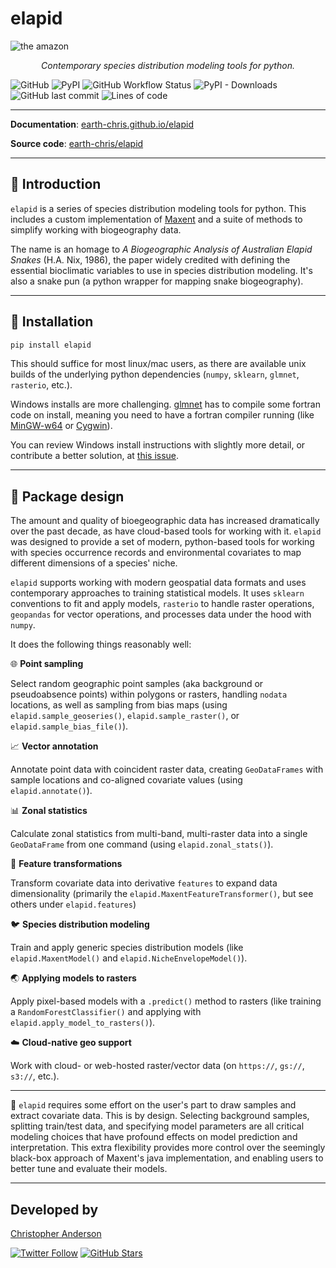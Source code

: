# elapid

<img src="https://earth-chris.github.io/elapid/img/amazon.jpg" alt="the amazon"/>

<p align="center">
  <em>Contemporary species distribution modeling tools for python.</em>
</p>

![GitHub](https://img.shields.io/github/license/earth-chris/elapid)
![PyPI](https://img.shields.io/pypi/v/elapid)
![GitHub Workflow Status](https://img.shields.io/github/workflow/status/earth-chris/elapid/docs)
![PyPI - Downloads](https://img.shields.io/pypi/dm/elapid)
![GitHub last commit](https://img.shields.io/github/last-commit/earth-chris/elapid)
![Lines of code](https://img.shields.io/tokei/lines/github/earth-chris/elapid)

---

**Documentation**: [earth-chris.github.io/elapid](https://earth-chris.github.io/elapid)

**Source code**: [earth-chris/elapid](https://github.com/earth-chris/elapid)

---

## :snake: Introduction

`elapid` is a series of species distribution modeling tools for python. This includes a custom implementation of [Maxent][home-maxent] and a suite of methods to simplify working with biogeography data.

The name is an homage to *A Biogeographic Analysis of Australian Elapid Snakes* (H.A. Nix, 1986), the paper widely credited with defining the essential bioclimatic variables to use in species distribution modeling. It's also a snake pun (a python wrapper for mapping snake biogeography).

---

## :seedling: Installation

```bash
pip install elapid
```

This should suffice for most linux/mac users, as there are available unix builds of the underlying python dependencies (`numpy`, `sklearn`, `glmnet`, `rasterio`, etc.).

Windows installs are more challenging. [glmnet][glmnet] has to compile some fortran code on install, meaning you need to have a fortran compiler running (like [MinGW-w64][mingw] or [Cygwin](https://www.cygwin.com/)).

You can review Windows install instructions with slightly more detail, or contribute a better solution, at [this issue][fortran-issue].

---

## :deciduous_tree: Package design

The amount and quality of bioegeographic data has increased dramatically over the past decade, as have cloud-based tools for working with it. `elapid` was designed to provide a set of modern, python-based tools for working with species occurrence records and environmental covariates to map different dimensions of a species' niche.

`elapid` supports working with modern geospatial data formats and uses contemporary approaches to training statistical models. It uses `sklearn` conventions to fit and apply models, `rasterio` to handle raster operations, `geopandas` for vector operations, and processes data under the hood with `numpy`.

It does the following things reasonably well:

:globe_with_meridians: **Point sampling**

Select random geographic point samples (aka background or pseudoabsence points) within polygons or rasters, handling `nodata` locations, as well as sampling from bias maps (using `elapid.sample_geoseries()`, `elapid.sample_raster()`, or `elapid.sample_bias_file()`).

:chart_with_upwards_trend: **Vector annotation**

Annotate point data with coincident raster data, creating `GeoDataFrames` with sample locations and co-aligned covariate values (using `elapid.annotate()`).

:bar_chart: **Zonal statistics**

Calculate zonal statistics from multi-band, multi-raster data into a single `GeoDataFrame` from one command (using `elapid.zonal_stats()`).

:bug: **Feature transformations**

Transform covariate data into derivative `features` to expand data dimensionality (primarily the `elapid.MaxentFeatureTransformer()`, but see others under `elapid.features`)

:bird: **Species distribution modeling**

Train and apply generic species distribution models (like `elapid.MaxentModel()` and `elapid.NicheEnvelopeModel()`).

:earth_asia: **Applying models to rasters**

Apply pixel-based models with a `.predict()` method to rasters (like training a `RandomForestClassifier()` and applying with `elapid.apply_model_to_rasters()`).

:cloud: **Cloud-native geo support**

Work with cloud- or web-hosted raster/vector data (on `https://`, `gs://`, `s3://`, etc.).

---

:snake: `elapid` requires some effort on the user's part to draw samples and extract covariate data. This is by design. Selecting background samples, splitting train/test data, and specifying model parameters are all critical modeling choices that have profound effects on model prediction and interpretation. This extra flexibility provides more control over the seemingly black-box approach of Maxent's java implementation, and enabling users to better tune and evaluate their models.

---

## Developed by

[Christopher Anderson](https://cbanderson.info)

<a href="https://twitter.com/earth_chris">![Twitter Follow](https://img.shields.io/twitter/follow/earth_chris)</a>
<a href="https://github.com/earth-chris">![GitHub Stars](https://img.shields.io/github/stars/earth-chris?affiliations=OWNER%2CCOLLABORATOR&style=social)</a>

[home-maxent]: https://biodiversityinformatics.amnh.org/open_source/maxent/
[r-maxnet]: https://github.com/mrmaxent/maxnet
[glmnet]: https://github.com/civisanalytics/python-glmnet/
[fortran-issue]: https://github.com/earth-chris/elapid/issues/9
[mingw]: https://www.mingw-w64.org/
